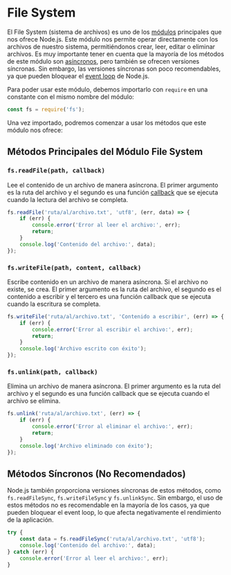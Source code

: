 # File System

El File System (sistema de archivos) es uno de los [módulos](010%20-%20Módulos.md) principales que nos ofrece Node.js. Este módulo nos permite operar directamente con los archivos de nuestro sistema, permitiéndonos crear, leer, editar o eliminar archivos. Es muy importante tener en cuenta que la mayoría de los métodos de este módulo son [asíncronos](005%20-%20Asincronía.md), pero también se ofrecen versiones síncronas. Sin embargo, las versiones síncronas son poco recomendables, ya que pueden bloquear el [event loop](003%20-%20Event%20Loop.md) de Node.js.

Para poder usar este módulo, debemos importarlo con `require` en una constante con el mismo nombre del módulo:

```js
const fs = require('fs');
```

Una vez importado, podremos comenzar a usar los métodos que este módulo nos ofrece:

## Métodos Principales del Módulo File System

### `fs.readFile(path, callback)`

Lee el contenido de un archivo de manera asíncrona. El primer argumento es la ruta del archivo y el segundo es una función [callback](006%20-%20Callbacks.md) que se ejecuta cuando la lectura del archivo se completa.

```js
fs.readFile('ruta/al/archivo.txt', 'utf8', (err, data) => {
    if (err) {
        console.error('Error al leer el archivo:', err);
        return;
    }
    console.log('Contenido del archivo:', data);
});
```

### `fs.writeFile(path, content, callback)`

Escribe contenido en un archivo de manera asíncrona. Si el archivo no existe, se crea. El primer argumento es la ruta del archivo, el segundo es el contenido a escribir y el tercero es una función callback que se ejecuta cuando la escritura se completa.

```js
fs.writeFile('ruta/al/archivo.txt', 'Contenido a escribir', (err) => {
    if (err) {
        console.error('Error al escribir el archivo:', err);
        return;
    }
    console.log('Archivo escrito con éxito');
});
```

### `fs.unlink(path, callback)`

Elimina un archivo de manera asíncrona. El primer argumento es la ruta del archivo y el segundo es una función callback que se ejecuta cuando el archivo se elimina.

```js
fs.unlink('ruta/al/archivo.txt', (err) => {
    if (err) {
        console.error('Error al eliminar el archivo:', err);
        return;
    }
    console.log('Archivo eliminado con éxito');
});
```

## Métodos Síncronos (No Recomendados)

Node.js también proporciona versiones síncronas de estos métodos, como `fs.readFileSync`, `fs.writeFileSync` y `fs.unlinkSync`. Sin embargo, el uso de estos métodos no es recomendable en la mayoría de los casos, ya que pueden bloquear el event loop, lo que afecta negativamente el rendimiento de la aplicación.

```js
try {
    const data = fs.readFileSync('ruta/al/archivo.txt', 'utf8');
    console.log('Contenido del archivo:', data);
} catch (err) {
    console.error('Error al leer el archivo:', err);
}
```
